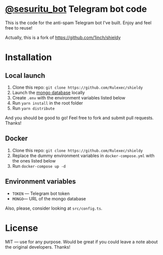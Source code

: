 # [@sesuritu_bot](https://t.me/sesuritu_bot) Telegram bot code

This is the code for the anti-spam Telegram bot I've built. Enjoy and feel free to reuse!

Actually, this is a fork of https://github.com/1inch/shieldy

# Installation

## Local launch

1. Clone this repo: `git clone https://github.com/Rulexec/shieldy`
2. Launch the [mongo database](https://www.mongodb.com/) locally
3. Create `.env` with the environment variables listed below
4. Run `yarn install` in the root folder
5. Run `yarn distribute`

And you should be good to go! Feel free to fork and submit pull requests. Thanks!

## Docker

1. Clone this repo: `git clone https://github.com/Rulexec/shieldy`
2. Replace the dummy environment variables in `docker-compose.yml` with the ones listed below
3. Run `docker-compose up -d`

## Environment variables

- `TOKEN` — Telegram bot token
- `MONGO`— URL of the mongo database

Also, please, consider looking at `src/config.ts`.

# License

MIT — use for any purpose. Would be great if you could leave a note about the original developers. Thanks!
